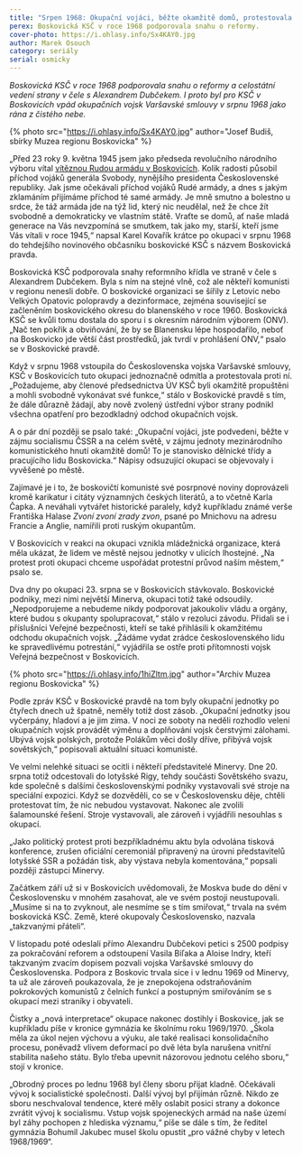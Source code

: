 ```yaml
---
title: "Srpen 1968: Okupační vojáci, běžte okamžitě domů, protestovala proti vpádu vojsk boskovická KSČ i další organizace"
perex: Boskovická KSČ v roce 1968 podporovala snahu o reformy.
cover-photo: https://i.ohlasy.info/Sx4KAY0.jpg
author: Marek Osouch
category: seriály
serial: osmicky
---
```


*Boskovická KSČ v roce 1968 podporovala snahu o reformy a celostátní vedení strany v čele s Alexandrem Dubčekem. I proto byl pro KSČ v Boskovicích vpád okupačních vojsk Varšavské smlouvy v srpnu 1968 jako rána z čistého nebe.*

{% photo src="https://i.ohlasy.info/Sx4KAY0.jpg" author="Josef Budiš, sbírky Muzea regionu Boskovicka" %}

„Před 23 roky 9. května 1945 jsem jako předseda revolučního národního výboru vítal [vítěznou Rudou armádu v Boskovicích](http://www.ohlasy.info/clanky/2015/05/osvobozeni-boskovic.html). Kolik radosti působil příchod vojáků generála Svobody, nynějšího presidenta Československé republiky. Jak jsme očekávali příchod vojáků Rudé armády, a dnes s jakým zklamáním přijímáme příchod té samé armády. Je mně smutno a bolestno u srdce, že táž armáda jde na týž lid, který nic neudělal, než že chce žít svobodně a demokraticky ve vlastním státě. Vraťte se domů, ať naše mladá generace na Vás nevzpomíná se smutkem, tak jako my, starší, kteří jsme Vás vítali v roce 1945,“ napsal Karel Kovařík krátce po okupaci v srpnu 1968 do tehdejšího novinového občasníku boskovické KSČ s názvem Boskovická pravda.

Boskovická KSČ podporovala snahy reformního křídla ve straně v čele s Alexandrem Dubčekem. Byla s ním na stejné vlně, což ale někteří komunisti v regionu nenesli dobře. O boskovické organizaci se šířily z Letovic nebo Velkých Opatovic polopravdy a dezinformace, zejména související se začleněním boskovického okresu do blanenského v roce 1960. Boskovická KSČ se kvůli tomu dostala do sporu i s okresním národním výborem (ONV). „Nač ten pokřik a obviňování, že by se Blanensku lépe hospodařilo, neboť na Boskovicko jde větší část prostředků, jak tvrdí v prohlášení ONV,“ psalo se v Boskovické pravdě.

Když v srpnu 1968 vstoupila do Československa vojska Varšavské smlouvy, KSČ v Boskovicích tuto okupaci jednoznačně odmítla a protestovala proti ní. „Požadujeme, aby členové předsednictva ÚV KSČ byli okamžitě propuštěni a mohli svobodně vykonávat své funkce,“ stálo v Boskovické pravdě s tím, že dále důrazně žádají, aby nově zvolený ústřední výbor strany podnikl všechna opatření pro bezodkladný odchod okupačních vojsk.

A o pár dní později se psalo také: „Okupační vojáci, jste podvedeni, běžte v zájmu socialismu ČSSR a na celém světě, v zájmu jednoty mezinárodního komunistického hnutí okamžitě domů! To je stanovisko dělnické třídy a pracujícího lidu Boskovicka.“ Nápisy odsuzující okupaci se objevovaly i vyvěšené po městě.

Zajímavé je i to, že boskovičtí komunisté své posrpnové noviny doprovázeli kromě karikatur i citáty významných českých literátů, a to včetně Karla Čapka. A neváhali vytvářet historické paralely, když kupříkladu známé verše Františka Halase *Zvoní zvoní zrady zvon*, psané po Mnichovu na adresu Francie a Anglie, namířili proti ruským okupantům.

V Boskovicích v reakci na okupaci vznikla mládežnická organizace, která měla ukázat, že lidem ve městě nejsou jednotky v ulicích lhostejné. „Na protest proti okupaci chceme uspořádat protestní průvod naším městem,“ psalo se.

Dva dny po okupaci 23. srpna se v Boskovicích stávkovalo. Boskovické podniky, mezi nimi největší Minerva, okupaci totiž také odsoudily. „Nepodporujeme a nebudeme nikdy podporovat jakoukoliv vládu a orgány, které budou s okupanty spolupracovat,“ stálo v rezoluci závodu. Přidali se i příslušníci Veřejné bezpečnosti, kteří se také přihlásili k okamžitému odchodu okupačních vojsk. „Žádáme vydat zrádce československého lidu ke spravedlivému potrestání,“ vyjádřila se ostře proti přítomnosti vojsk Veřejná bezpečnost v Boskovicích.

{% photo src="https://i.ohlasy.info/1hiZltm.jpg" author="Archiv Muzea regionu Boskovicka" %}

Podle zpráv KSČ v Boskovické pravdě na tom byly okupační jednotky po čtyřech dnech už špatně, neměly totiž dost zásob. „Okupační jednotky jsou vyčerpány, hladoví a je jim zima. V noci ze soboty na neděli rozhodlo velení okupačních vojsk provádět výměnu a doplňování vojsk čerstvými zálohami. Ubývá vojsk polských, protože Polákům věci došly dříve, přibývá vojsk sovětských,“ popisovali aktuální situaci komunisté.

Ve velmi nelehké situaci se ocitli i někteří představitelé Minervy. Dne 20. srpna totiž odcestovali do lotyšské Rigy, tehdy součásti Sovětského svazu, kde společně s dalšími československými podniky vystavovali své stroje na speciální expozici. Když se dozvěděli, co se v Československu děje, chtěli protestovat tím, že nic nebudou vystavovat. Nakonec ale zvolili šalamounské řešení. Stroje vystavovali, ale zároveň i vyjádřili nesouhlas s okupací.

„Jako politický protest proti bezpříkladnému aktu byla odvolána tisková konference, zrušen oficiální ceremoniál připravený na úrovni představitelů lotyšské SSR a požádán tisk, aby výstava nebyla komentována,“ popsali později zástupci Minervy.

Začátkem září už si v Boskovicích uvědomovali, že Moskva bude do dění v Československu v mnohém zasahovat, ale ve svém postoji neustupovali. „Musíme si na to zvyknout, ale nesmíme se s tím smiřovat,“ trvala na svém boskovická KSČ. Země, které okupovaly Československo, nazvala „takzvanými přáteli“.

V listopadu poté odeslali přímo Alexandru Dubčekovi petici s 2500 podpisy za pokračování reforem a odstoupení Vasila Biľaka a Aloise Indry, kteří takzvaným zvacím dopisem pozvali vojska Varšavské smlouvy do Československa. Podpora z Boskovic trvala sice i v lednu 1969 od Minervy, ta už ale zároveň poukazovala, že je znepokojena odstraňováním pokrokových komunistů z čelních funkcí a postupným smiřováním se s okupací mezi straníky i obyvateli.

Čistky a „nová interpretace“ okupace nakonec dostihly i Boskovice, jak se kupříkladu píše v kronice gymnázia ke školnímu roku 1969/1970. „Škola měla za úkol nejen výchovu a výuku, ale také realisaci konsolidačního procesu, poněvadž vlivem deformací po dvě léta byla narušena vnitřní stabilita našeho státu. Bylo třeba upevnit názorovou jednotu celého sboru,“ stojí v kronice.

„Obrodný proces po lednu 1968 byl členy sboru přijat kladně. Očekávali vývoj k socialistické společnosti. Další vývoj byl přijímán různě. Nikdo ze sboru neschvaloval tendence, které měly oslabit posici strany a dokonce zvrátit vývoj k socialismu. Vstup vojsk spojeneckých armád na naše území byl záhy pochopen z hlediska významu,“ píše se dále s tím, že ředitel gymnázia Bohumil Jakubec musel školu opustit „pro vážné chyby v letech 1968/1969“.
